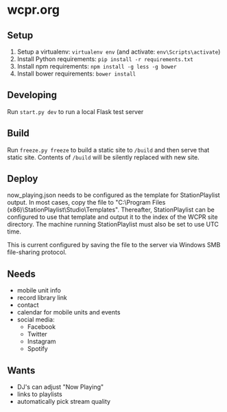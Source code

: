 # wcpr.org

## Setup

  1. Setup a virtualenv: `virtualenv env` (and activate: `env\Scripts\activate`)
  2. Install Python requirements: `pip install -r requirements.txt`
  3. Install npm requirements: `npm install -g less -g bower`
  4. Install bower requirements: `bower install`
  
## Developing

Run `start.py dev` to run a local Flask test server

## Build

Run `freeze.py freeze` to build a static site to `/build` and then 
serve that static site. Contents of `/build` will be silently replaced with new site.

## Deploy

now_playing.json needs to be configured as the template for StationPlaylist output.
In most cases, copy the file to "C:\Program Files (x86)\StationPlaylist\Studio\Templates".
Thereafter, StationPlaylist can be configured to use that template and output it to the index of
the WCPR site directory. The machine running StationPlaylist must also be set to use UTC time.

This is current configured by saving the file to the server via Windows SMB file-sharing protocol.


## Needs

 - mobile unit info
 - record library link
 - contact
 - calendar for mobile units and events
 - social media:
    - Facebook
    - Twitter
    - Instagram
    - Spotify


## Wants

 - DJ's can adjust "Now Playing"
 - links to playlists
 - automatically pick stream quality